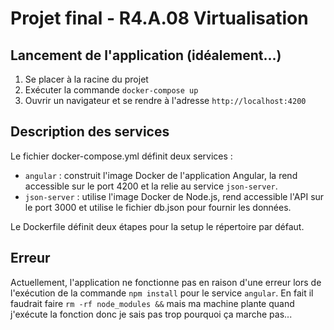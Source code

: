 # Projet final - R4.A.08 Virtualisation

## Lancement de l'application (idéalement...)

1. Se placer à la racine du projet
2. Exécuter la commande `docker-compose up`
3. Ouvrir un navigateur et se rendre à l'adresse `http://localhost:4200`

## Description des services

Le fichier docker-compose.yml définit deux services :

- `angular` : construit l'image Docker de l'application Angular, la rend accessible sur le port 4200 et la relie au service `json-server`.
- `json-server` : utilise l'image Docker de Node.js, rend accessible l'API sur le port 3000 et utilise le fichier db.json pour fournir les données.

Le Dockerfile définit deux étapes pour la setup le répertoire par défaut. 

## Erreur

Actuellement, l'application ne fonctionne pas en raison d'une erreur lors de l'exécution de la commande `npm install` pour le service `angular`.
En fait il faudrait faire ``rm -rf node_modules &&`` mais ma machine plante quand j'exécute la fonction donc je sais pas trop pourquoi ça marche pas...
